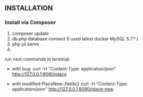  

INSTALLATION
------------

### Install via Composer
1) composer update
2) db.php database connect (I used latest docker MySQL 5.7.* )
3) php yii serve
4)
run next commands in terminal:

 - with bug:
curl  -H "Content-Type: application/json"    http://127.0.0.1:8080/place

 - with modified PlaceNew::fields()
curl  -H "Content-Type: application/json"    http://127.0.0.1:8080/place-new 
 
 